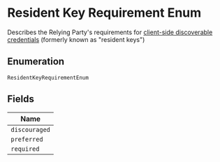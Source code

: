 
# Resident Key Requirement Enum

Describes the Relying Party's requirements for <a href="https:www.w3.orgTRwebauthn-2#client-side-discoverable-credential">client-side  discoverable credentials<a> (formerly known as "resident keys")

## Enumeration

`ResidentKeyRequirementEnum`

## Fields

| Name |
|  --- |
| `discouraged` |
| `preferred` |
| `required` |

